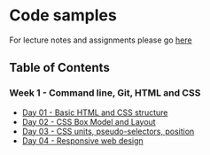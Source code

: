 # Code samples

For lecture notes and assignments please go [here](https://newline.theironyard.com/paths/938)

## Table of Contents
### Week 1 - Command line, Git, HTML and CSS
- [Day 01 - Basic HTML and CSS structure](/day-01)
- [Day 02 - CSS Box Model and Layout](/day-02)
- [Day 03 - CSS units, pseudo-selectors, position](/day-03)
- [Day 04 - Responsive web design](/day-04)
